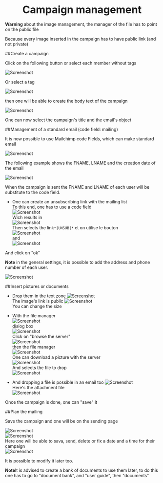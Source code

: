
# <center><big>Campaign management</big></center>

**Warning** about the image management, the manager of the file has to point on the public file

Because every image inserted in the campaign has to have public link (and not private)

##Create a campaign

Click on the following button or select each member without tags

![Screenshot](../../img/mailchimp/campaignCreation.png)

Or select a tag

![Screenshot](../../img/mailchimp/campaignCreation_1.png)

then one will be able to create the body text of the campaign

![Screenshot](../../img/mailchimp/campaignCreation1.png)

One can now select the campaign's title and the email's object

##Management of a standard email (code field: mailing)

It is now possible to use Mailchimp code Fields, which can make standard email

![Screenshot](../../img/mailchimp/campaignCreation3.png)

The following example shows the FNAME, LNAME and the creation date of the email

![Screenshot](../../img/mailchimp/campaignCreation4.png)

When the campaign is sent the FNAME and LNAME of each user will be substitute to the code field.

- One can create an unsubscribing link with the mailing list<br>
To this end, one has to use a code field<br>
 ![Screenshot](../../img/mailchimp/campaignCreationUnsubscribe1.png)<br>
Wich results in<br>
![Screenshot](../../img/mailchimp/campaignCreationUnsubscribe2.png)<br>
Then selects the link````*|UNSUB|*```` et on utilise le bouton <br>
 ![Screenshot](../../img/mailchimp/campaignCreationUnsubscribe3.png)<br>
and<br>
![Screenshot](../../img/mailchimp/campaignCreationUnsubscribe4.png)

And click on "ok"

**Note** in the general settings, it is possible to add the address and phone number of each user.

![Screenshot](../../img/mailchimp/mailchimpaddressphonesettings.png)

##Insert pictures or documents


- Drop them in the text zone
![Screenshot](../../img/mailchimp/campaignCreation2.png)<br>
The image's link is public
![Screenshot](../../img/mailchimp/campaignImageInsertion.png)<br>
You can change the size
- With the file manager<br>
![Screenshot](../../img/mailchimp/insertcampaignimagebrowse1.png)<br>
dialog box<br>
![Screenshot](../../img/mailchimp/insertcampaignimagebrowse2.png)<br>
Click on "browse the server"<br>
![Screenshot](../../img/mailchimp/insertcampaignimagebrowse3.png)<br>
then the file manager<br>
![Screenshot](../../img/mailchimp/insertcampaignimagebrowse4.png)<br>
One can download a picture with the server<br>
![Screenshot](../../img/mailchimp/insertcampaignimagebrowse5.png)<br>
And selects the file to drop<br>
![Screenshot](../../img/mailchimp/insertcampaignimagebrowse6.png)<br>

- And dropping a file is possible in an email too
![Screenshot](../../img/mailchimp/mailchimpDocInsert1.png)<br>
Here's the attachment file<br>
![Screenshot](../../img/mailchimp/mailchimpDocInsert2.png)<br>

Once the campaign is done, one can "save" it

##Plan the mailing

Save the campaign and one will be on the sending page

![Screenshot](../../img/mailchimp/campaignplanification1.png)<br>
![Screenshot](../../img/mailchimp/campaignplanification2.png)<br>
Here one will be able to sava, send, delete or fix a date and a time for their campaign<br>
![Screenshot](../../img/mailchimp/campaignplanification3.png)<br>

It is possible to modify it later too.

**Note**It is advised to create a bank of documents to use them later, to do this one has to go to "document bank", and "user guide", then "documents"

